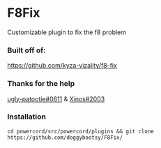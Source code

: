 # F8Fix
Customizable plugin to fix the f8 problem

### Built off of:
https://github.com/kyza-vizality/f8-fix

### Thanks for the help
[ugly-patootie#0611](https://github.com/userXinos)
&
[Xinos#2003](https://github.com/E-boi)

### Installation
`cd powercord/src/powercord/plugins && git clone https://github.com/doggybootsy/F8Fix/`

